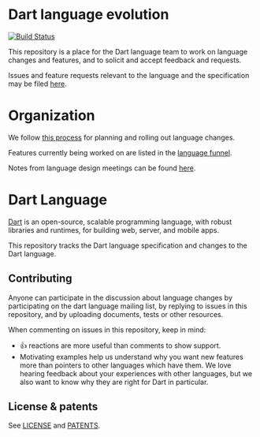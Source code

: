 # Dart language evolution

[![Build Status](https://travis-ci.org/dart-lang/language.svg?branch=master)](https://travis-ci.org/dart-lang/language)

This repository is a place for the Dart language team to work on
language changes and features, and to solicit and accept feedback and requests.

Issues and feature requests relevant to the language and the specification may
be filed [here](https://github.com/dart-lang/language/issues).

# Organization

We follow [this
process](https://github.com/dart-lang/language/blob/master/doc/life_of_a_language_feature.md)
for planning and rolling out language changes.

Features currently being worked on are listed in the
[language funnel](https://github.com/dart-lang/language/projects/1).

Notes from language design meetings can be
found [here](https://github.com/dart-lang/language/blob/master/minutes/).

# Dart Language

[Dart][website] is an open-source, scalable programming language, with robust
libraries and runtimes, for building web, server, and mobile apps.

This repository tracks the Dart language specification
and changes to the Dart language.

## Contributing

Anyone can participate in the discussion about language changes
by participating on the dart language mailing list,
by replying to issues in this repository,
and by uploading documents, tests or other resources.

When commenting on issues in this repository, keep in mind:

-   :+1: reactions are more useful than comments to show support.
-   Motivating examples help us understand why you want new features more than
    pointers to other languages which have them. We love hearing feedback about
    your experiences with other languages, but we also want to know why they are
    right for Dart in particular.

## License & patents

See [LICENSE][license] and [PATENTS][patents].

[website]: https://www.dartlang.org
[license]: https://github.com/dart-lang/language/blob/master/LICENSE
[patents]: https://github.com/dart-lang/language/blob/master/PATENTS
